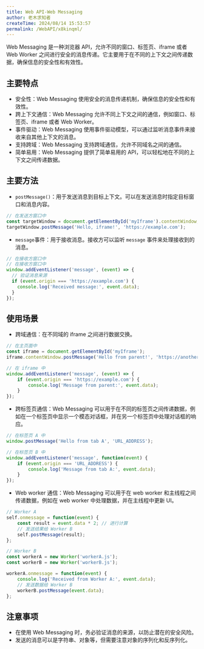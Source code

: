 ```yaml
---
title: Web API-Web Messaging
author: 老木求知者
createTime: 2024/08/14 15:53:57
permalink: /WebAPI/x8kinqml/
---
```

Web Messaging 是一种浏览器 API，允许不同的窗口、标签页、iframe 或者 Web Worker 之间进行安全的消息传递。它主要用于在不同的上下文之间传递数据，确保信息的安全性和有效性。

## 主要特点

- 安全性：Web Messaging 使用安全的消息传递机制，确保信息的安全性和有效性。
- 跨上下文通信：Web Messaging 允许不同上下文之间的通信，例如窗口、标签页、iframe 或者 Web Worker。
- 事件驱动：Web Messaging 使用事件驱动模型，可以通过监听消息事件来接收来自其他上下文的消息。
- 支持跨域：Web Messaging 支持跨域通信，允许不同域名之间的通信。
- 简单易用：Web Messaging 提供了简单易用的 API，可以轻松地在不同的上下文之间传递数据。

## 主要方法

- `postMessage()`：用于发送消息到目标上下文。可以在发送消息时指定目标窗口和消息内容。

```js
// 在发送方窗口中
const targetWindow = document.getElementById('myIframe').contentWindow;
targetWindow.postMessage('Hello, iframe!', 'https://example.com');
```

- `message`事件：用于接收消息。接收方可以监听 `message` 事件来处理接收到的消息。

```js
// 在接收方窗口中
// 在接收方窗口中
window.addEventListener('message', (event) => {
  // 验证消息来源
  if (event.origin === 'https://example.com') {
    console.log('Received message:', event.data);
  }
});
```
## 使用场景

- 跨域通信：在不同域的 iframe 之间进行数据交换。

```js
// 在主页面中
const iframe = document.getElementById('myIframe');
iframe.contentWindow.postMessage('Hello from parent!', 'https://another-domain.com');

// 在 iframe 中
window.addEventListener('message', (event) => {
    if (event.origin === 'https://example.com') {
        console.log('Message from parent:', event.data);
    }
});

```

- 跨标签页通信：Web Messaging 可以用于在不同的标签页之间传递数据，例如在一个标签页中显示一个模态对话框，并在另一个标签页中处理对话框的响应。

```js
// 在标签页 A 中
window.postMessage('Hello from tab A', 'URL_ADDRESS');

// 在标签页 B 中
window.addEventListener('message', function(event) {
    if (event.origin === 'URL_ADDRESS') {
        console.log('Message from tab A:', event.data);
    }
});
```

- Web worker 通信：Web Messaging 可以用于在 web worker 和主线程之间传递数据，例如在 web worker 中处理数据，并在主线程中更新 UI。

```js
// Worker A
self.onmessage = function(event) {
    const result = event.data * 2; // 进行计算
    // 发送结果给 Worker B
    self.postMessage(result);
};

// Worker B
const workerA = new Worker('workerA.js');
const workerB = new Worker('workerB.js');

workerA.onmessage = function(event) {
    console.log('Received from Worker A:', event.data);
    // 发送数据给 Worker B
    workerB.postMessage(event.data);
};
```


## 注意事项

- 在使用 Web Messaging 时，务必验证消息的来源，以防止潜在的安全风险。
- 发送的消息可以是字符串、对象等，但需要注意对象的序列化和反序列化。